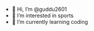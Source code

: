 - 👋 Hi, I’m @guddu2601
- 👀 I’m interested in sports
- 🌱 I’m currently learning coding

<!---
guddu2601/guddu2601 is a ✨ special ✨ repository because its `README.md` (this file) appears on your GitHub profile.
You can click the Preview link to take a look at your changes.
--->
